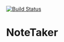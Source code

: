 [![Build Status](https://dev.azure.com/callumbreen/NoteTaker/_apis/build/status/CallumRBreen.NoteTaker?branchName=master)](https://dev.azure.com/callumbreen/NoteTaker/_build/latest?definitionId=2&branchName=master)

# NoteTaker